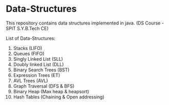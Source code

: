 # Data-Structures
This repository contains data structures implemented in java. (DS Course - SPIT S.Y.B.Tech CE)

List of Data-Structures:
1. Stacks (LIFO)
2. Queues (FIFO)
3. Singly Linked List (SLL)  
4. Doubly linked List (DLL)  
5. Binary Search Trees (BST)  
6. Expression Trees (ET)  
7. AVL Trees (AVL)   
8. Graph Traversal (DFS & BFS)  
9. Binary Heap (Max heap & heapsort)
10. Hash Tables (Chaining & Open addressing)
